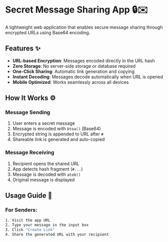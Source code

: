 # Secret Message Sharing App 🔒✉️

A lightweight web application that enables secure message sharing through encrypted URLs using Base64 encoding.

## Features ✨

- **URL-based Encryption**: Messages encoded directly in the URL hash
- **Zero Storage**: No server-side storage or database required
- **One-Click Sharing**: Automatic link generation and copying
- **Instant Decoding**: Messages decode automatically when URL is opened
- **Mobile Optimized**: Works seamlessly across all devices

## How It Works ⚙️

### Message Sending

1. User enters a secret message
2. Message is encoded with `btoa()` (Base64)
3. Encrypted string is appended to URL after `#`
4. Shareable link is generated and auto-copied

### Message Receiving

1. Recipient opens the shared URL
2. App detects hash fragment (`#...`)
3. Message is decoded with `atob()`
4. Original message is displayed

## Usage Guide 📖

### For Senders:

```bash
1. Visit the app URL
2. Type your message in the input box
3. Click "Create Link"
4. Share the generated URL with your recipient
```
